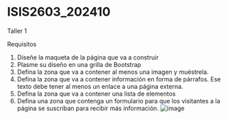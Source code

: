 # ISIS2603_202410

Taller 1

Requisitos
1. Diseñe la maqueta de la página que va a construir
2. Plasme su diseño en una grilla de Bootstrap
3. Defina la zona que va a contener al menos una imagen y muéstrela.
4. Defina la zona que va a contener información en forma de párrafos. Ese texto debe tener al menos
un enlace a una página externa.
5. Defina la zona que va a contener una lista de elementos
6. Defina una zona que contenga un formulario para que los visitantes a la página se suscriban para
recibir más información.
![image](https://github.com/natalia-ricaurte/MiWeb/assets/111015466/36b1fba9-5b72-4d35-a63f-20ce002ae32e)
